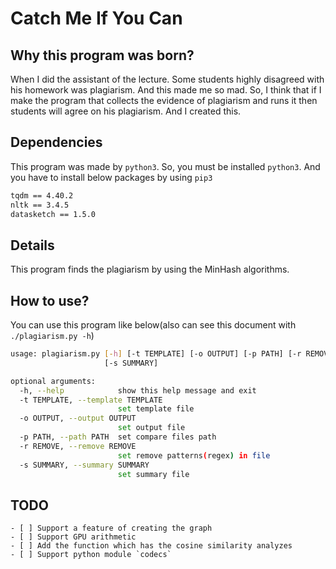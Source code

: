 # Catch Me If You Can

## Why this program was born?

When I did the assistant of the lecture. Some students highly disagreed with his homework was plagiarism. And this made me so mad. So, I think that if I make the program that collects the evidence of plagiarism and runs it then students will agree on his plagiarism. And I created this.

## Dependencies

This program was made by `python3`. So, you must be installed `python3`. And you have to install below packages by using `pip3`

```bash
tqdm == 4.40.2
nltk == 3.4.5
datasketch == 1.5.0
```

## Details

This program finds the plagiarism by using the MinHash algorithms.

## How to use?

You can use this program like below(also can see this document with `./plagiarism.py -h`)

```bash
usage: plagiarism.py [-h] [-t TEMPLATE] [-o OUTPUT] [-p PATH] [-r REMOVE]
                     [-s SUMMARY]

optional arguments:
  -h, --help            show this help message and exit
  -t TEMPLATE, --template TEMPLATE
                        set template file
  -o OUTPUT, --output OUTPUT
                        set output file
  -p PATH, --path PATH  set compare files path
  -r REMOVE, --remove REMOVE
                        set remove patterns(regex) in file
  -s SUMMARY, --summary SUMMARY
                        set summary file
```

## TODO

```
- [ ] Support a feature of creating the graph
- [ ] Support GPU arithmetic
- [ ] Add the function which has the cosine similarity analyzes
- [ ] Support python module `codecs`
```
